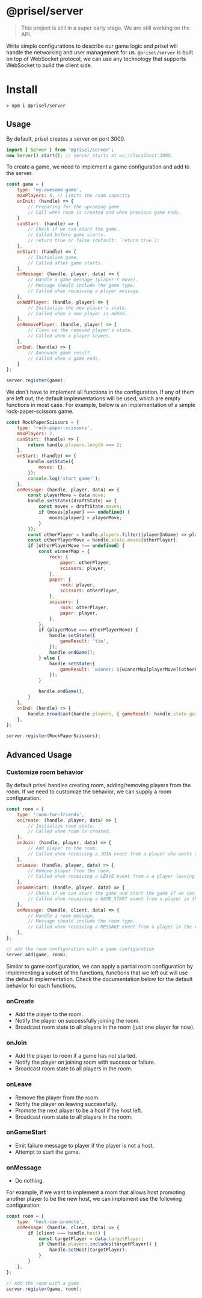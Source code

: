 # @prisel/server

> This project is still in a super early stage. We are still working on the API.

Write simple configurations to describe our game logic and prisel will handle the networking and
user management for us. `@prisel/server` is built on top of WebSocket protocol, we can use any
technology that supports WebSocket to build the client side.

# Install

```
> npm i @prisel/server
```

## Usage

By default, prisel creates a server on port 3000.

```javascript
import { Server } from '@prisel/server';
new Server().start(); // server starts at ws://localhost:3000.
```

To create a game, we need to implement a game configuration and add to the server.

```javascript
const game = {
    type: 'my-awesome-game',
    maxPlayers: 4, // Limits the room capacity
    onInit: (handle) => {
        // Preparing for the upcoming game.
        // Call when room is created and when previous game ends.
    }
    canStart: (handle) => {
        // Check if we can start the game.
        // Called before game starts.
        // return true or false (default: `return true`);
    },
    onStart: (handle) => {
        // Initialize game.
        // Called after game starts.
    },
    onMessage: (handle, player, data) => {
        // Handle a game message (player's move).
        // Message should include the game type.
        // Called when receiving a player message.
    },
    onAddPlayer: (handle, player) => {
        // Initialize the new player's state.
        // Called when a new player is added.
    },
    onRemovePlayer: (handle, player) => {
        // Clean up the removed player's state.
        // Called when a player leaves.
    },
    onEnd: (handle) => {
        // Announce game result.
        // Called when a game ends.
    }
};

server.register(game);
```

We don't have to implement all functions in the configuration. If any of them are left out, the
default implementations will be used, which are empty functions in most case. For example, below is
an implementation of a simple rock-paper-scissors game.

```javascript
const RockPaperScissors = {
    type: 'rock-paper-scissors',
    maxPlayers: 2,
    canStart: (handle) => {
        return handle.players.length === 2;
    },
    onStart: (handle) => {
        handle.setState({
            moves: {},
        });
        console.log('start game!');
    },
    onMessage: (handle, player, data) => {
        const playerMove = data.move;
        handle.setState((draftState) => {
            const moves = draftState.moves;
            if (moves[player] === undefined) {
                moves[player] = playerMove;
            }
        });
        const otherPlayer = handle.players.filter((playerInGame) => playerInGame !== player)[0];
        const otherPlayerMove = handle.state.moves[otherPlayer];
        if (otherPlayerMove !== undefined) {
            const winnerMap = {
                rock: {
                    paper: otherPlayer,
                    scissors: player,
                },
                paper: {
                    rock: player,
                    scissors: otherPlayer,
                },
                scissors: {
                    rock: otherPlayer,
                    paper: player,
                },
            };
            if (playerMove === otherPlayerMove) {
                handle.setState({
                    gameResult: 'tie',
                });
                handle.endGame();
            } else {
                handle.setState({
                    gameResult: `winner: ${winnerMap[playerMove][otherPlayerMove]}`,
                });
            }

            handle.endGame();
        }
    },
    onEnd: (handle) => {
        handle.broadcast(handle.players, { gameResult: handle.state.gameResult });
    },
};

server.register(RockPaperScissors);
```

## Advanced Usage

### Customize room behavior

By default prisel handles creating room, adding/removing players from the room. If we need to
customize the behavior, we can supply a room configuration.

```javascript
const room = {
    type: 'room-for-friends',
    onCreate: (handle, player, data) => {
        // Initialize room state.
        // Called when room is created.
    },
    onJoin: (handle, player, data) => {
        // Add player to the room.
        // Called when receiving a JOIN event from a player who wants to join the room.
    },
    onLeave: (handle, player, data) => {
        // Remove player from the room.
        // Called when receiving a LEAVE event from a a player leaving the room.
    },
    onGameStart: (handle, player, data) => {
        // Check if we can start the game and start the game if we can.
        // Called when receiving a GAME_START event from a player in the room.
    },
    onMessage: (handle, client, data) => {
        // Handle a room message.
        // Message should include the room type.
        // Called when receiving a MESSAGE event from a player in the room.
    },
};

// add the room configuration with a game configuration
server.add(game, room);
```

Similar to game configuration, we can apply a partial room configuration by implementing a subset of
the functions, functions that we left out will use the default implementation. Check the
documentation below for the default behavior for each functions.

### onCreate

-   Add the player to the room.
-   Notify the player on successfully joining the room.
-   Broadcast room state to all players in the room (just one player for now).

### onJoin

-   Add the player to room if a game has not started.
-   Notify the player on joining room with success or failure.
-   Broadcast room state to all players in the room.

### onLeave

-   Remove the player from the room.
-   Notify the player on leaving successfully.
-   Promote the next player to be a host if the host left.
-   Broadcast room state to all players in the room.

### onGameStart

-   Emit failure message to player if the player is not a host.
-   Attempt to start the game.

### onMessage

-   Do nothing.

For example, if we want to implement a room that allows host promoting another player to be the new
host, we can implement use the following configuration:

```javascript
const room = {
    type: 'host-can-promote',
    onMessage: (handle, client, data) => {
        if (client === handle.host) {
            const targetPlayer = data.targetPlayer;
            if (handle.players.includes(targetPlayer)) {
                handle.setHost(targetPlayer);
            }
        }
    },
};

// Add the room with a game
server.register(game, room);
```
